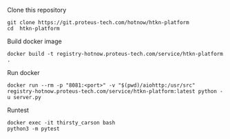 
Clone this repository

```
git clone https://git.proteus-tech.com/hotnow/htkn-platform
cd  htkn-platform
```

Build docker image
```
docker build -t registry-hotnow.proteus-tech.com/service/htkn-platform .
```

Run docker
```
docker run --rm -p "8081:<port>" -v "$(pwd)/aiohttp:/usr/src" registry-hotnow.proteus-tech.com/service/htkn-platform:latest python -u server.py
```

Runtest
```
docker exec -it thirsty_carson bash
python3 -m pytest
```